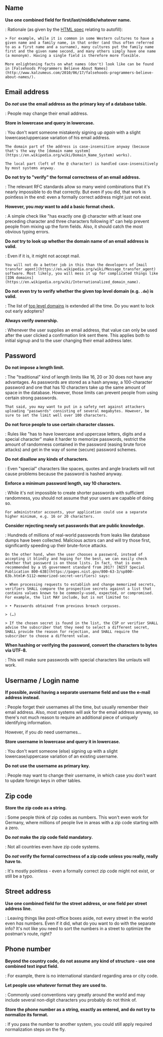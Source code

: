 ## Name

**Use one combined field for first/last/middle/whatever name.**

:   Rationale (as given by the [HTML spec](https://www.w3.org/TR/html52/sec-forms.html#autofill-field) relating to
autofill):

    > For example, while it is common in some Western cultures to have a given name and a family name, in that order (and thus often referred to as a first name and a surname), many cultures put the family name first and the given name second, and many others simply have one name (a mononym). Having a single field is therefore more flexible.

    More enlightening facts on what names (don't) look like can be found in [Falsehoods Programmers Believe About Names](http://www.kalzumeus.com/2010/06/17/falsehoods-programmers-believe-about-names/).

## Email address

**Do _not_ use the email address as the primary key of a database table.**

:   People may change their email address.

**Store in lowercase and query in lowercase.**

:   You don't want someone mistakenly signing up _again_ with a slight lowercase/uppercase variation of his email
address.

    The domain part of the address is case-insensitive anyway (because that's the way the [domain name system](https://en.wikipedia.org/wiki/Domain_Name_System) works).

    The local part (left of the @ character) is handled case-insensitively by most systems anyway.

**Do not try to "verify" the formal correctness of an email address.**

:   The relevant RFC standards allow so many weird combinations that it's nearly impossible to do that correctly. But
even if you did, that work is pointless in the end: even a formally correct address might just not exist.

**However, you _may_ want to add a basic format check.**

:   A simple check like "has exactly one @ character with at least one preceding
character and three characters following it" can help prevent people from mixing up the form fields. Also, it should
catch the most obvious typing errors.

**Do _not_ try to look up whether the domain name of an email address is valid.**

:   Even if it is, it might not accept mail.

    You will not do a better job in this than the developers of [mail transfer agent](https://en.wikipedia.org/wiki/Message_transfer_agent) software. Most likely, you will mess it up for complicated things like [IDN domains](https://en.wikipedia.org/wiki/Internationalized_domain_name).

**Do not even try to verify whether the given top level domain (e.g. `.de`) is valid.**

:   The list of [top level domains](https://en.wikipedia.org/wiki/Top-level_domain) is extended all the time. Do you
want to lock out early adopters?

**Always verify ownership.**

:   Whenever the user supplies an email address, that value can only be used after the user clicked a confirmation link
sent there. This applies both to initial signup and to the user changing their email address later.

## Password

**Do not impose a length limit.**

:   The "traditional" kind of length limits like 16, 20 or 30 does not have any advantages. As passwords are stored as a
hash anyway, a 100-character password and one that has 10 characters take up the same amount of space in the database.
However, those limits can prevent people from using certain strong passwords.

    That said, you may want to put in a safety net against attackers uploading "passwords" consisting of several megabytes. However, be sure to set the limit well over 100 characters.

**Do not force people to use certain character classes.**

:   Rules like "has to have lowercase and uppercase letters, digits and a special character" make it harder to memorize
passwords, restrict the amount of randomness contained in the password (easing brute force attacks) and get in the way
of some (secure) password schemes.

**Do not disallow any kinds of characters.**

:   Even "special" characters like spaces, quotes and angle brackets will not cause problems because the password is
hashed anyway.

**Enforce a minimum password length, say 10 characters.**

:   While it's not impossible to create shorter passwords with sufficient randomness, you should not assume that your
users are capable of doing so.

    For administrator accounts, your application could use a separate higher minimum, e.g. 16 or 20 characters. 

**Consider rejecting newly set passwords that are public knowledge.**

:   Hundreds of millions of real-world passwords from leaks like database dumps have been collected. Malicious actors
can and will try those first, significantly speeding up their brute-force attacks.

    On the other hand, when the user chooses a password, instead of accepting it blindly and hoping for the best, we can easily check whether that password is on those lists. In fact, that is even recommended by a US government standard from 2017! [NIST Special Publication 800-63B](https://pages.nist.gov/800-63-3/sp800-63b.html#-5112-memorized-secret-verifiers) says:

    > When processing requests to establish and change memorized secrets, verifiers SHALL compare the prospective secrets against a list that contains values known to be commonly-used, expected, or compromised. For example, the list MAY include, but is not limited to:

    > • Passwords obtained from previous breach corpuses.

    > (…)

    > If the chosen secret is found in the list, the CSP or verifier SHALL advise the subscriber that they need to select a different secret, SHALL provide the reason for rejection, and SHALL require the subscriber to choose a different value.

**When hashing or verifying the password, convert the characters to bytes via UTF-8.**

:   This will make sure passwords with special characters like umlauts will work.

## Username / Login name

**If possible, avoid having a separate username field and use the e-mail address instead.**

:   People forget their usernames all the time, but usually remember their email address. Also, most systems will ask
for the email address anyway, so there's not much reason to require an additional piece of uniquely identifying
information.

However, if you _do_ need usernames...

**Store username in lowercase and query it in lowercase.**

:   You don't want someone (else) signing up with a slight lowercase/uppercase variation of an existing username.

**Do not use the username as primary key.**

:   People may want to change their username, in which case you don't want to update foreign keys in other tables.

## Zip code

**Store the zip code as a string.**

:   Some people think of zip codes as numbers. This won't even work for Germany, where millions of people live in areas
with a zip code starting with a zero.

**Do _not_ make the zip code field mandatory.**

:   Not all countries even have zip code systems.

**Do _not_ verify the formal correctness of a zip code unless you really, really have to.**

:   It's mostly pointless - even a formally correct zip code might not exist, or still be a typo.

## Street address

**Use one combined field for the street address, or one field per street address line.**

:   Leaving things like post-office boxes aside, not every street in the world even _has_ numbers. Even if it did, what
do you want to do with the separate info? It's not like you need to sort the numbers in a street to optimize the
postman's route, right?

## Phone number

**Beyond the country code, do not assume any kind of structure - use one combined text input field.**

:   For example, there is no international standard regarding area or city code.

**Let people use whatever format they are used to.**

:   Commonly used conventions vary greatly around the world and may include several non-digit characters you probably do
not think of.

**Store the phone number as a string, exactly as entered, and do not try to normalize its format.**

:   If you pass the number to another system, you could still apply required normalization steps on the fly.
